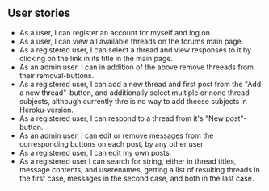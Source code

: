 ## User stories
  * As a user, I can register an account for myself and log on.
  * As a user, I can view all available threads on the forums main page.
  * As a registered user, I can select a thread and view responses to it by clicking on the link in its title in the main page.
  * As an admin user, I can in addition of the above remove threeads from their removal-buttons.
  * As a registered user, I can add a new thread and first post from the "Add a new thread"-button, and additionally select multiple or none thread subjects, although currently thre is no way to add theese subjects in Heroku-version.
  * As a registered user, I can respond to a thread from it's "New post"-button.
  * As an admin user, I can edit or remove messages from the corresponding buttons on each post, by any other user.
  * As a registered user, I can edit my own posts.
  * As a registered user I can search for string, either in thread titles, message contents, and userenames, getting a list of resulting threads in the first case, messages in the second case, and both in the last case.  

